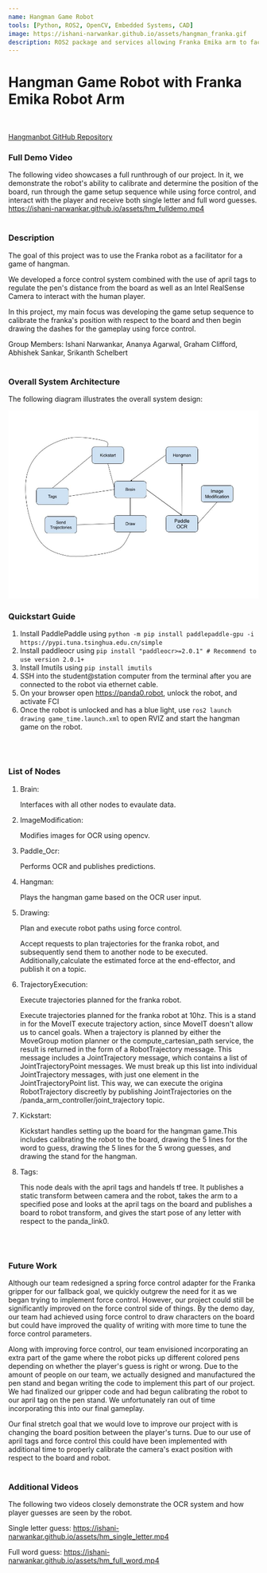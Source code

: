 ```yaml
---
name: Hangman Game Robot
tools: [Python, ROS2, OpenCV, Embedded Systems, CAD]
image: https://ishani-narwankar.github.io/assets/hangman_franka.gif
description: ROS2 package and services allowing Franka Emika arm to facilitate a game of hangman with a human player.
---
```


# Hangman Game Robot with Franka Emika Robot Arm
<br>

<a href="https://github.com/ishani-narwankar/hangman-with-franka">Hangmanbot GitHub Repository</a>

### **Full Demo Video**
The following video showcases a full runthrough of our project. In it, we demonstrate the robot's ability to calibrate and determine the position of the board, run through the game setup sequence while using force control, and interact with the player and receive both single letter and full word guesses.
https://ishani-narwankar.github.io/assets/hm_fulldemo.mp4
<br>
<br>

### **Description**
The goal of this project was to use the Franka robot as a facilitator for a game of hangman. 

We developed a force control system combined with the use of april tags to regulate the pen's distance from the board as well as an Intel RealSense Camera to interact with the human player.

In this project, my main focus was developing the game setup sequence to calibrate the franka's position with respect to the board and then begin drawing the dashes for the gameplay using force control.

Group Members: Ishani Narwankar, Ananya Agarwal, Graham Clifford, Abhishek Sankar, Srikanth Schelbert
<br>
<br>

### **Overall System Architecture**
The following diagram illustrates the overall system design:

![Alt text](../assets/hm_node_diagram.jpg)

### **Quickstart Guide**
1. Install PaddlePaddle using `python -m pip install paddlepaddle-gpu -i https://pypi.tuna.tsinghua.edu.cn/simple`
2. Install paddleocr using `pip install "paddleocr>=2.0.1" # Recommend to use version 2.0.1+`
3. Install Imutils using `pip install imutils`
4. SSH into the student@station computer from the terminal after you are connected to the robot via ethernet cable.
5. On your browser open https://panda0.robot, unlock the robot, and activate FCI
6. Once the robot is unlocked and has a blue light, use `ros2 launch drawing game_time.launch.xml` to open RVIZ and start the hangman game on the robot.
<br>
<br>

### **List of Nodes**
1. Brain: 

    Interfaces with all other nodes to evaulate data.
2. ImageModification: 
    
    Modifies images for OCR using opencv.

3. Paddle_Ocr:

    Performs OCR and publishes predictions.

4. Hangman: 

    Plays the hangman game based on the OCR user input.

5. Drawing:

    Plan and execute robot paths using force control.

    Accept requests to plan trajectories for the franka robot, and subsequently send them to another node to be executed. Additionally,calculate the estimated force at the end-effector, and publish it on a topic.

6. TrajectoryExecution: 

    Execute trajectories planned for the franka robot.

    Execute trajectories planned for the franka robot at 10hz. This is a stand in for the MoveIT execute trajectory action, since MoveIT doesn't allow us to cancel goals. When a trajectory is planned by either the MoveGroup motion planner or the compute_cartesian_path service, the result is returned in the form of a RobotTrajectory message. This message includes a JointTrajectory message, which contains a list of JointTrajectoryPoint messages. We must break up this list into individual JointTrajectory messages, with just one element in the JointTrajectoryPoint list. This way, we can execute the origina RobotTrajectory discreetly by publishing JointTrajectories on the /panda_arm_controller/joint_trajectory topic.

7. Kickstart:

    Kickstart handles setting up the board for the hangman game.This includes calibrating the robot to the board, drawing the 5 lines for the word to guess, drawing the 5 lines for the 5 wrong guesses, and drawing the stand for the hangman.

8. Tags:

    This node deals with the april tags and handels tf tree. It publishes a static transform between camera and the robot, takes the arm to a specified pose and looks at the april tags on the board and publishes a board to robot transform, and gives the start pose of any letter with respect to the panda_link0.
<br>
<br>

### **Future Work**
Although our team redesigned a spring force control adapter for the Franka gripper for our fallback goal, we quickly outgrew the need for it as we began trying to implement force control. However, our project could still be significantly improved on the force control side of things. By the demo day, our team had achieved using force control to draw characters on the board but could have improved the quality of writing with more time to tune the force control parameters.

Along with improving force control, our team envisioned incorporating an extra part of the game where the robot picks up different colored pens depending on whether the player's guess is right or wrong. Due to the amount of people on our team, we actually designed and manufactured the pen stand and began writing the code to implement this part of our project. We had finalized our gripper code and had begun calibrating the robot to our april tag on the pen stand. We unfortunately ran out of time incorporating this into our final gameplay.  

Our final stretch goal that we would love to improve our project with is changing the board position between the player's turns. Due to our use of april tags and force control this could have been implemented with additional time to properly calibrate the camera's exact position with respect to the board and robot.
<br>
<br>

### **Additional Videos**
The following two videos closely demonstrate the OCR system and how player guesses are seen by the robot. 

Single letter guess:
https://ishani-narwankar.github.io/assets/hm_single_letter.mp4

Full word guess:
https://ishani-narwankar.github.io/assets/hm_full_word.mp4